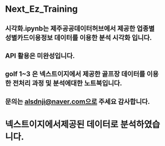 ﻿# Next_Ez_Training
## 시각화.ipynb는 제주공공데이터허브에서 제공한 업종별성별카드이용정보 데이터를 이용한 분석 시각화 입니다. 

## API 활용은 미완성입니다. 

## golf 1~3 은 넥스트이지에서 제공한 골프장 데이터를 이용한 전처리 과정 및 분석에대한 노트북입니다.

## 문의는 alsdnji@naver.com으로 주세요 감사합니다.

# 넥스트이지에서제공된 데이터로 분석하였습니다.
